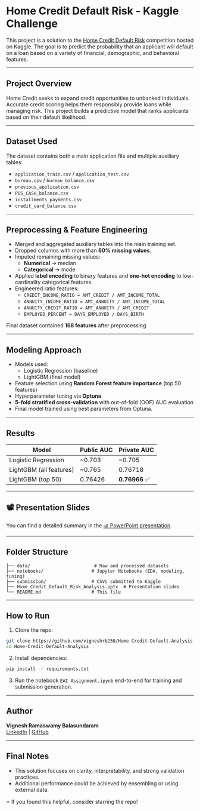 
# Home Credit Default Risk - Kaggle Challenge

This project is a solution to the [Home Credit Default Risk](https://www.kaggle.com/competitions/home-credit-default-risk) competition hosted on Kaggle. The goal is to predict the probability that an applicant will default on a loan based on a variety of financial, demographic, and behavioral features.

---

## Project Overview

Home Credit seeks to expand credit opportunities to unbanked individuals. Accurate credit scoring helps them responsibly provide loans while managing risk. This project builds a predictive model that ranks applicants based on their default likelihood.

---

## Dataset Used

The dataset contains both a main application file and multiple auxiliary tables:

- `application_train.csv` / `application_test.csv`
- `bureau.csv` / `bureau_balance.csv`
- `previous_application.csv`
- `POS_CASH_balance.csv`
- `installments_payments.csv`
- `credit_card_balance.csv`

---

## Preprocessing & Feature Engineering

- Merged and aggregated auxiliary tables into the main training set.
- Dropped columns with more than **60% missing values**.
- Imputed remaining missing values:
  - **Numerical** → median
  - **Categorical** → mode
- Applied **label encoding** to binary features and **one-hot encoding** to low-cardinality categorical features.
- Engineered ratio features:
  - `CREDIT_INCOME_RATIO = AMT_CREDIT / AMT_INCOME_TOTAL`
  - `ANNUITY_INCOME_RATIO = AMT_ANNUITY / AMT_INCOME_TOTAL`
  - `ANNUITY_CREDIT_RATIO = AMT_ANNUITY / AMT_CREDIT`
  - `EMPLOYED_PERCENT = DAYS_EMPLOYED / DAYS_BIRTH`

Final dataset contained **168 features** after preprocessing.

---

## Modeling Approach

- Models used:
  - Logistic Regression (baseline)
  - LightGBM (final model)
- Feature selection using **Random Forest feature importance** (top 50 features)
- Hyperparameter tuning via **Optuna**
- **5-fold stratified cross-validation** with out-of-fold (OOF) AUC evaluation
- Final model trained using best parameters from Optuna.

---

## Results

| Model                    | Public AUC | Private AUC |
|-------------------------|------------|-------------|
| Logistic Regression     | ~0.703     | ~0.705      |
| LightGBM (all features) | ~0.765     | 0.76718     |
| LightGBM (top 50)       | 0.76426    | **0.76966** ✅ |

---


## 📽️ Presentation Slides

You can find a detailed summary in the [📊 PowerPoint presentation](https://github.com/vigneshrb250/Home-Credit-Default-Analysis/blob/main/Home%20Credit%20Default%20Risk%20Analysis.pptx).

---

## Folder Structure

```
├── data/                        # Raw and processed datasets
├── notebooks/                  # Jupyter Notebooks (EDA, modeling, tuning)
├── submission/                 # CSVs submitted to Kaggle
├── Home_Credit_Default_Risk_Analysis.pptx  # Presentation slides
└── README.md                   # This file
```

---

## How to Run

1. Clone the repo:
```bash
git clone https://github.com/vigneshrb250/Home-Credit-Default-Analysis.git
cd Home-Credit-Default-Analysis
```

2. Install dependencies:
```bash
pip install -r requirements.txt
```

3. Run the notebook `EAI Assignment.ipynb` end-to-end for training and submission generation.

---

## Author

**Vignesh Ramaswamy Balasundaram**  
[LinkedIn](https://www.linkedin.com/in/vigneshrb250/) | [GitHub](https://github.com/vigneshrb250)

---

## Final Notes

- This solution focuses on clarity, interpretability, and strong validation practices.
- Additional performance could be achieved by ensembling or using external data.

⭐ If you found this helpful, consider starring the repo!
